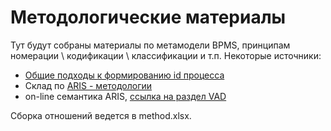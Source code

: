 # Методологические материалы
Тут будут собраны материалы по метамодели BPMS, принципам номерации \ кодификации \ классификации и т.п. 
Некоторые источники:
- [Общие подходы к формированию id процесса](https://github.com/bpmbpm/SemanticBPM/blob/main/docs/drawio/principles.md#%D0%BE%D0%B1%D1%89%D0%B8%D0%B5-%D0%BF%D0%BE%D0%B4%D1%85%D0%BE%D0%B4%D1%8B-%D0%BA-%D1%84%D0%BE%D1%80%D0%BC%D0%B8%D1%80%D0%BE%D0%B2%D0%B0%D0%BD%D0%B8%D1%8E-id-%D0%BF%D1%80%D0%BE%D1%86%D0%B5%D1%81%D1%81%D0%B0-1)
- Склад по [ARIS - методологии](https://github.com/bpmbpm/doc?tab=readme-ov-file#base)
- on-line семантика ARIS, [ссылка на раздел VAD](https://docs.aris.com/10.0.27.0/yay-method-reference/en/#/home/494393/en/1)

Сборка отношений ведется в method.xlsx. 
